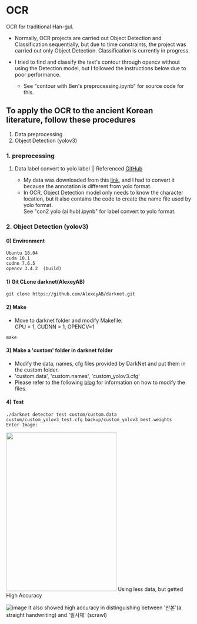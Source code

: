 # OCR
OCR for traditional Han-gul.

- Normally, OCR projects are carried out Object Detection and Classification sequentially, but due to time constraints, the project was carried out only Object Detection. 
Classification is currently in progress.             

- I tried to find and classify the text's contour through opencv without using the Detection model, but I followed the instructions below due to poor performance.    
   - See "contour with Ben's preprocessing.ipynb" for source code for this.

## To apply the OCR to the ancient Korean literature, follow these procedures

1. Data preprocessing 
2. Object Detection (yolov3)

### 1. preprocessing 
1. Data label convert to yolo label || Referenced [GitHub](https://github.com/ssaru/convert2Yolo)

   - My data was downloaded from this [link](https://aihub.or.kr/aidata/30753), and I had to convert it because the annotation is different from yolo format.
   - In OCR, Object Detection model only needs to know the character location, but it also contains the code to create the name file used by yolo format.          
      See "con2 yolo (ai hub).ipynb" for label convert to yolo format.
   
### 2. Object Detection (yolov3)
#### 0) Environment
 ```
 Ubuntu 18.04
 cuda 10.1
 cudnn 7.6.5
 opencv 3.4.2  (build)
 ```
#### 1) Git CLone darknet(AlexeyAB)
  ```
 git clone https://github.com/AlexeyAB/darknet.git
 ```
 #### 2) Make 
- Move to darknet folder and modify Makefile:     
GPU = 1, CUDNN = 1, OPENCV=1
```
make
```
#### 3) Make a 'custom' folder in darknet folder 
- Modify the data, names, cfg files provided by DarkNet and put them in the custom folder.
- 'custom.data', 'custom.names', 'custom_yolov3.cfg' 
- Please refer to the following [blog](https://blog.naver.com/rudals2901/222425780667) for information on how to modify the files.

#### 4) Test
```
./darknet detector test custom/custom.data custom/custom_yolov3_test.cfg backup/custom_yolov3_best.weights
Enter Image: 
```
<img src="https://user-images.githubusercontent.com/76406136/127340393-2b990faa-417f-4f8c-871d-1c1b6f3826a8.jpg"  width="300" height="430"> 
Using less data, but getted High Accuracy         

![image](https://user-images.githubusercontent.com/76406136/127341174-bd34ce84-d4d0-41a8-a6fd-eaabb4f388cc.png)
It also showed high accuracy in distinguishing between '판본'(a straight handwriting) and '필사체' (scrawl)

